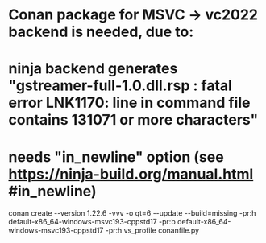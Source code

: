 # Conan package for MSVC -> vc2022 backend is needed, due to:
# ninja backend generates "gstreamer-full-1.0.dll.rsp : fatal error LNK1170: line in command file contains 131071 or more characters"
# needs "in_newline" option (see https://ninja-build.org/manual.html  #in_newline)
conan create --version 1.22.6 -vvv -o qt=6 --update --build=missing -pr:h default-x86_64-windows-msvc193-cppstd17 -pr:b default-x86_64-windows-msvc193-cppstd17 -pr:h vs_profile  conanfile.py
